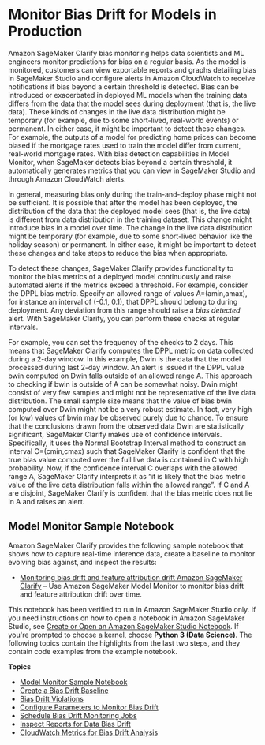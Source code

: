 # Monitor Bias Drift for Models in Production<a name="clarify-model-monitor-bias-drift"></a>

Amazon SageMaker Clarify bias monitoring helps data scientists and ML engineers monitor predictions for bias on a regular basis\. As the model is monitored, customers can view exportable reports and graphs detailing bias in SageMaker Studio and configure alerts in Amazon CloudWatch to receive notifications if bias beyond a certain threshold is detected\. Bias can be introduced or exacerbated in deployed ML models when the training data differs from the data that the model sees during deployment \(that is, the live data\)\. These kinds of changes in the live data distribution might be temporary \(for example, due to some short\-lived, real\-world events\) or permanent\. In either case, it might be important to detect these changes\. For example, the outputs of a model for predicting home prices can become biased if the mortgage rates used to train the model differ from current, real\-world mortgage rates\. With bias detection capabilities in Model Monitor, when SageMaker detects bias beyond a certain threshold, it automatically generates metrics that you can view in SageMaker Studio and through Amazon CloudWatch alerts\. 

In general, measuring bias only during the train\-and\-deploy phase might not be sufficient\. It is possible that after the model has been deployed, the distribution of the data that the deployed model sees \(that is, the live data\) is different from data distribution in the training dataset\. This change might introduce bias in a model over time\. The change in the live data distribution might be temporary \(for example, due to some short\-lived behavior like the holiday season\) or permanent\. In either case, it might be important to detect these changes and take steps to reduce the bias when appropriate\.

To detect these changes, SageMaker Clarify provides functionality to monitor the bias metrics of a deployed model continuously and raise automated alerts if the metrics exceed a threshold\. For example, consider the DPPL bias metric\. Specify an allowed range of values A=\(amin​,amax​\), for instance an interval of \(\-0\.1, 0\.1\), that DPPL should belong to during deployment\. Any deviation from this range should raise a *bias detected* alert\. With SageMaker Clarify, you can perform these checks at regular intervals\.

For example, you can set the frequency of the checks to 2 days\. This means that SageMaker Clarify computes the DPPL metric on data collected during a 2\-day window\. In this example, Dwin​ is the data that the model processed during last 2\-day window\. An alert is issued if the DPPL value bwin​ computed on Dwin​ falls outside of an allowed range A\. This approach to checking if bwin​ is outside of A can be somewhat noisy\. Dwin​ might consist of very few samples and might not be representative of the live data distribution\. The small sample size means that the value of bias bwin​ computed over Dwin​ might not be a very robust estimate\. In fact, very high \(or low\) values of bwin​ may be observed purely due to chance\. To ensure that the conclusions drawn from the observed data Dwin​ are statistically significant, SageMaker Clarify makes use of confidence intervals\. Specifically, it uses the Normal Bootstrap Interval method to construct an interval C=\(cmin​,cmax​\) such that SageMaker Clarify is confident that the true bias value computed over the full live data is contained in C with high probability\. Now, if the confidence interval C overlaps with the allowed range A, SageMaker Clarify interprets it as “it is likely that the bias metric value of the live data distribution falls within the allowed range”\. If C and A are disjoint, SageMaker Clarify is confident that the bias metric does not lie in A and raises an alert\.

## Model Monitor Sample Notebook<a name="clarify-model-monitor-sample-notebooks-bias-drift"></a>

Amazon SageMaker Clarify provides the following sample notebook that shows how to capture real\-time inference data, create a baseline to monitor evolving bias against, and inspect the results: 
+ [Monitoring bias drift and feature attribution drift Amazon SageMaker Clarify](https://sagemaker-examples.readthedocs.io/en/latest/sagemaker_model_monitor/fairness_and_explainability/SageMaker-Model-Monitor-Fairness-and-Explainability.html) – Use Amazon SageMaker Model Monitor to monitor bias drift and feature attribution drift over time\.

This notebook has been verified to run in Amazon SageMaker Studio only\. If you need instructions on how to open a notebook in Amazon SageMaker Studio, see [Create or Open an Amazon SageMaker Studio Notebook](notebooks-create-open.md)\. If you're prompted to choose a kernel, choose **Python 3 \(Data Science\)**\. The following topics contain the highlights from the last two steps, and they contain code examples from the example notebook\. 

**Topics**
+ [Model Monitor Sample Notebook](#clarify-model-monitor-sample-notebooks-bias-drift)
+ [Create a Bias Drift Baseline](clarify-model-monitor-bias-drift-baseline.md)
+ [Bias Drift Violations](clarify-model-monitor-bias-drift-violations.md)
+ [Configure Parameters to Monitor Bias Drift](clarify-config-json-monitor-bias-parameters.md)
+ [Schedule Bias Drift Monitoring Jobs](clarify-model-monitor-bias-drift-schedule.md)
+ [Inspect Reports for Data Bias Drift](clarify-model-monitor-bias-drift-report.md)
+ [CloudWatch Metrics for Bias Drift Analysis](clarify-model-monitor-bias-drift-cw.md)